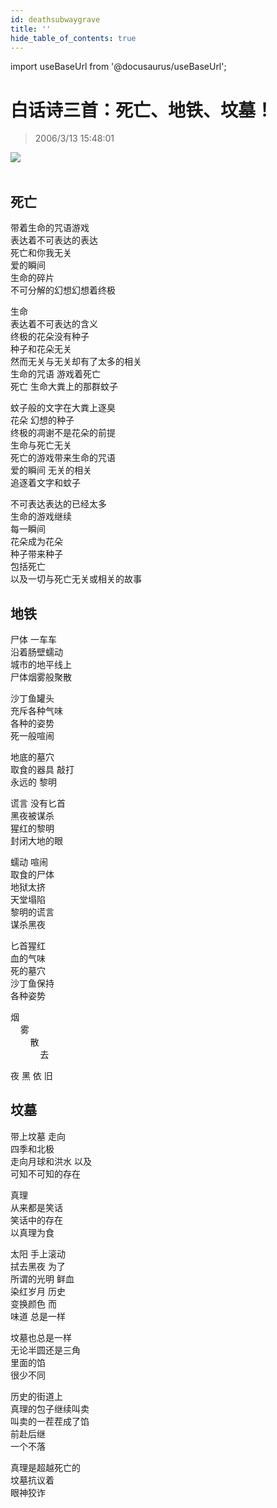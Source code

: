 ```yaml
---
id: deathsubwaygrave
title: ''
hide_table_of_contents: true
---
```


import useBaseUrl from '@docusaurus/useBaseUrl';

# 白话诗三首：死亡、地铁、坟墓！

> 2006/3/13 15:48:01

<div style={{textAlign: 'center'}}>
<img src={useBaseUrl('/img/poems/deathsubwaygrave/1.jpeg')} /><br/><br/>
</div>

<div style={{textAlign:'center'}}>

## 死亡

<div style={{fontSize: '16px', fontWeight: 'normal', display: 'inline-block', textAlign: 'left'}}>

带着生命的咒语游戏<br/>
表达着不可表达的表达<br/>
死亡和你我无关<br/>
爱的瞬间<br/>
生命的碎片<br/>
不可分解的幻想幻想着终极

生命<br/>
表达着不可表达的含义<br/>
终极的花朵没有种子<br/>
种子和花朵无关<br/>
然而无关与无关却有了太多的相关<br/>
生命的咒语 游戏着死亡<br/>
死亡 生命大粪上的那群蚊子

蚊子般的文字在大粪上逐臭<br/>
花朵 幻想的种子<br/>
终极的凋谢不是花朵的前提<br/>
生命与死亡无关<br/>
死亡的游戏带来生命的咒语<br/>
爱的瞬间 无关的相关<br/>
追逐着文字和蚊子

不可表达表达的已经太多<br/>
生命的游戏继续<br/>
每一瞬间<br/>
花朵成为花朵<br/>
种子带来种子<br/>
包括死亡<br/>
以及一切与死亡无关或相关的故事
</div>


## 地铁

<div style={{fontSize: '16px', fontWeight: 'normal', display: 'inline-block', textAlign: 'left'}}>

尸体 一车车<br/>
沿着肠壁蠕动<br/>
城市的地平线上<br/>
尸体烟雾般聚散

沙丁鱼罐头<br/>
充斥各种气味<br/>
各种的姿势<br/>
死一般喧闹

地底的墓穴<br/>
取食的器具 敲打<br/>
永远的 黎明

谎言 没有匕首<br/>
黑夜被谋杀<br/>
猩红的黎明<br/>
封闭大地的眼

蠕动 喧闹<br/>
取食的尸体<br/>
地狱太挤<br/>
天堂塌陷<br/>
黎明的谎言<br/>
谋杀黑夜

匕首猩红<br/>
血的气味<br/>
死的墓穴<br/>
沙丁鱼保持<br/>
各种姿势

烟<br/>
&nbsp;&nbsp;&nbsp;&nbsp;雾<br/>
&nbsp;&nbsp;&nbsp;&nbsp;&nbsp;&nbsp;&nbsp;&nbsp;散<br/>
&nbsp;&nbsp;&nbsp;&nbsp;&nbsp;&nbsp;&nbsp;&nbsp;&nbsp;&nbsp;&nbsp;&nbsp;去

夜 黑 依 旧

</div>

## 坟墓

<div style={{fontSize: '16px', fontWeight: 'normal', display: 'inline-block', textAlign: 'left'}}>

带上坟墓 走向<br/>
四季和北极<br/>
走向月球和洪水 以及<br/>
可知不可知的存在

真理<br/>
从来都是笑话<br/>
笑话中的存在<br/>
以真理为食

太阳 手上滚动<br/>
拭去黑夜 为了<br/>
所谓的光明 鲜血<br/>
染红岁月 历史<br/>
变换颜色 而<br/>
味道 总是一样

坟墓也总是一样<br/>
无论半圆还是三角<br/>
里面的馅<br/>
很少不同

历史的街道上<br/>
真理的包子继续叫卖<br/>
叫卖的一茬茬成了馅<br/>
前赴后继<br/>
一个不落

真理是超越死亡的<br/>
坟墓抗议着<br/>
眼神狡诈
</div>
</div>